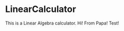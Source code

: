 # LinearCalculator
<html>
<body>
This is a Linear Algebra calculator.
Hi! From Papa!
Test!
</body>
</html>
